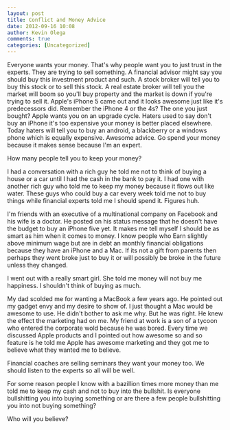 ```yaml
---
layout: post
title: Conflict and Money Advice
date: 2012-09-16 10:08
author: Kevin Olega
comments: true
categories: [Uncategorized]
---
```

Everyone wants your money. That's why people want you to just trust in the experts. They are trying to sell something. A financial advisor might say you should buy this investment product and such. A stock broker will tell you to buy this stock or to sell this stock. A real estate broker will tell you the market will boom so you'll buy property and the market is down if you're trying to sell it. Apple's iPhone 5 came out and it looks awesome just like it's predecessors did. Remember the iPhone 4 or the 4s? The one you just bought? Apple wants you on an upgrade cycle. Haters used to say don't buy an iPhone it's too expensive your money is better placed elsewhere. Today haters will tell you to buy an android, a blackberry or a windows phone which is equally expensive. Awesome advice. Go spend your money because it makes sense because I'm an expert. 

How many people tell you to keep your money?

I had a conversation with a rich guy he told me not to think of buying a house or a car until I had the cash in the bank to pay it. I had one with another rich guy who told me to keep my money because it flows out like water. These guys who could buy a car every week told me not to buy things while financial experts told me I should spend it. Figures huh. 

I'm friends with an executive of a multinational company on Facebook and his wife is a doctor. He posted on his status message that he doesn't have the budget to buy an iPhone five yet. It makes me tell myself I should be as smart as him when it comes to money. I know people who Earn slightly above minimum wage but are in debt an monthly financial obligations because they have an iPhone and a Mac. If its not a gift from parents then perhaps they went broke just to buy it or will possibly be broke in the future unless they changed. 

I went out with a really smart girl. She told me money will not buy me happiness. I shouldn't think of buying as much. 

My dad scolded me for wanting a MacBook a few years ago. He pointed out my gadget envy and my desire to show of. I just thought a Mac would be awesome to use. He didn't bother to ask me why. But he was right. He knew the effect the marketing had on me. My friend at work is a son of a tycoon who entered the corporate wold because he was bored. Every time we discussed Apple products and I pointed out how awesome so and so feature is he told me Apple has awesome marketing and they got me to believe what they wanted me to believe. 
 
Financial coaches are selling seminars they want your money too. We should listen to the experts so all will be well. 

For some reason people I know with a bazillion times more money than me told me to keep my cash and not to buy into the bullshit. Is everyone bullshitting you into buying something or are there a few people bullshitting you into not buying something? 

Who will you believe?
